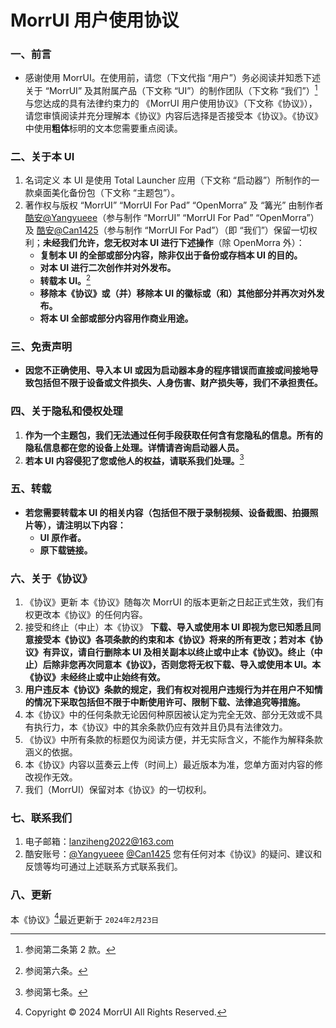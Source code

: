# MorrUI 用户使用协议
### 一、前言
- 感谢使用 MorrUI。在使用前，请您（下文代指 “用户”）务必阅读并知悉下述关于 “MorrUI” 及其附属产品（下文称 “UI”）的制作团队（下文称 “我们”）[^1]与您达成的具有法律约束力的 《MorrUI 用户使用协议》（下文称《协议》），请您审慎阅读并充分理解本《协议》内容后选择是否接受本《协议》。《协议》中使用**粗体**标明的文本您需要重点阅读。

### 二、关于本 UI
1. 名词定义
本 UI 是使用 Total Launcher 应用（下文称 “启动器”）所制作的一款桌面美化备份包（下文称 “主题包”）。
2. 著作权与版权
“MorrUI” “MorrUI For Pad” “OpenMorra” 及 “篝光” 由制作者 [酷安@Yangyueee](http://www.coolapk.com/u/19725581)（参与制作 “MorrUI” “MorrUI For Pad” “OpenMorra”）及 [酷安@Can1425](http://www.coolapk.com/u/16491420)（参与制作 “MorrUI For Pad”）（即 “我们”）保留一切权利；**未经我们允许，您无权对本 UI 进行下述操作**（除 OpenMorra 外）：
   - **复制本 UI 的全部或部分内容，除非仅出于备份或存档本 UI 的目的。**
   - **对本 UI 进行二次创作并对外发布。**
   - **转载本 UI。**[^2]
   - **移除本《协议》或（并）移除本 UI 的徽标或（和）其他部分并再次对外发布。**
   - **将本 UI 全部或部分内容用作商业用途。**

### 三、免责声明
- **因您不正确使用、导入本 UI 或因为启动器本身的程序错误而直接或间接地导致包括但不限于设备或文件损失、人身伤害、财产损失等，我们不承担责任。**

### 四、关于隐私和侵权处理
1. **作为一个主题包，我们无法通过任何手段获取任何含有您隐私的信息。所有的隐私信息都在您的设备上处理。详情请咨询启动器人员。**
2. **若本 UI 内容侵犯了您或他人的权益，请联系我们处理。**[^3]

### 五、转载
- **若您需要转载本 UI 的相关内容（包括但不限于录制视频、设备截图、拍摄照片等），请注明以下内容：**
  - **UI 原作者。**
  - **原下载链接。**

### 六、关于《协议》
1. 《协议》更新
本《协议》随每次 MorrUI 的版本更新之日起正式生效，我们有权更改本《协议》的任何内容。
2. 接受和终止（中止）本《协议》
**下载、导入或使用本 UI 即视为您已知悉且同意接受本《协议》各项条款的约束和本《协议》将来的所有更改；若对本《协议》有异议，请自行删除本 UI 及相关副本以终止或中止本《协议》。终止（中止）后除非您再次同意本《协议》，否则您将无权下载、导入或使用本 UI。本《协议》未经终止或中止始终有效。**
3. **用户违反本《协议》条款的规定，我们有权对视用户违规行为并在用户不知情的情况下采取包括但不限于中断使用许可、限制下载、法律追究等措施。**
4. 本《协议》中的任何条款无论因何种原因被认定为完全无效、部分无效或不具有执行力，本《协议》中的其余条款仍应有效并且仍具有法律效力。
5. 《协议》中所有条款的标题仅为阅读方便，并无实际含义，不能作为解释条款涵义的依据。
6. 本《协议》内容以蓝奏云上传（时间上）最近版本为准，您单方面对内容的修改视作无效。
7. 我们（MorrUI）保留对本《协议》的一切权利。

### 七、联系我们
1. 电子邮箱：lanziheng2022@163.com
2. 酷安账号：[@Yangyueee](http://www.coolapk.com/u/19725581) [@Can1425](http://www.coolapk.com/u/16491420)
您有任何对本《协议》的疑问、建议和反馈等均可通过上述联系方式联系我们。

### 八、更新
本《协议》[^4]最近更新于 `2024年2月23日`

[^1]: 参阅第二条第 2 款。
[^2]: 参阅第六条。
[^3]: 参阅第七条。
[^4]: Copyright © 2024 MorrUI All Rights Reserved.
